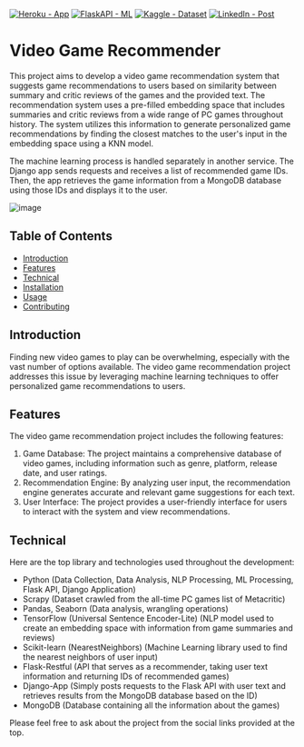 [![Heroku - App](https://img.shields.io/static/v1?label=Heroku&message=App&color=2ea44f&logo=heroku)](https://nameless-plains-67729.herokuapp.com/)
[![FlaskAPI - ML](https://img.shields.io/static/v1?label=FlaskAPI&message=ML&color=2ea44f&logo=github)](https://github.com/arslan-enes/VideoGameRecommendation)
[![Kaggle - Dataset](https://img.shields.io/static/v1?label=Kaggle&message=Dataset&color=2ea44f&logo=kaggle)](https://www.kaggle.com/datasets/enesarslan8/metacritic-pc-games-of-all-time-2023-53k)
[![LinkedIn - Post](https://img.shields.io/static/v1?label=LinkedIn&message=Post&color=2ea44f&logo=linkedin)](https://www.linkedin.com/in/arslannenes/)

# Video Game Recommender

This project aims to develop a video game recommendation system that suggests game recommendations to users based on similarity between summary and critic reviews of the games and the provided text. The recommendation system uses a pre-filled embedding space that includes summaries and critic reviews from a wide range of PC games throughout history. The system utilizes this information to generate personalized game recommendations by finding the closest matches to the user's input in the embedding space using a KNN model. 

The machine learning process is handled separately in another service. The Django app sends requests and receives a list of recommended game IDs. Then, the app retrieves the game information from a MongoDB database using those IDs and displays it to the user.


![image](https://github.com/arslan-enes/VideoGameRecommender-App/assets/84344512/ac03842f-f30d-4440-b205-359c657b485c)


## Table of Contents

- [Introduction](#introduction)
- [Features](#features)
- [Technical](#technical)
- [Installation](#installation)
- [Usage](#usage)
- [Contributing](#contributing)

## Introduction

Finding new video games to play can be overwhelming, especially with the vast number of options available. The video game recommendation project addresses this issue by leveraging machine learning techniques to offer personalized game recommendations to users.

## Features

The video game recommendation project includes the following features:

1. Game Database: The project maintains a comprehensive database of video games, including information such as genre, platform, release date, and user ratings.
2. Recommendation Engine: By analyzing user input, the recommendation engine generates accurate and relevant game suggestions for each text.
3. User Interface: The project provides a user-friendly interface for users to interact with the system and view recommendations.

## Technical

Here are the top library and technologies used throughout the development:

- Python (Data Collection, Data Analysis, NLP Processing, ML Processing, Flask API, Django Application)
- Scrapy (Dataset crawled from the all-time PC games list of Metacritic)
- Pandas, Seaborn (Data analysis, wrangling operations)
- TensorFlow (Universal Sentence Encoder-Lite) (NLP model used to create an embedding space with information from game summaries and reviews)
- Scikit-learn (NearestNeighbors) (Machine Learning library used to find the nearest neighbors of user input)
- Flask-Restful (API that serves as a recommender, taking user text information and returning IDs of recommended games)
- Django-App (Simply posts requests to the Flask API with user text and retrieves results from the MongoDB database based on the ID)
- MongoDB (Database containing all the information about the games)


Please feel free to ask about the project from the social links provided at the top.
